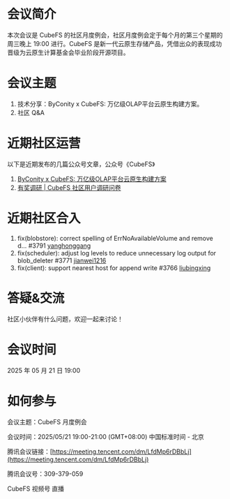 # 会议简介

本次会议是 CubeFS 的社区月度例会，社区月度例会定于每个月的第三个星期的周三晚上 19:00 进行。CubeFS 是新一代云原生存储产品，凭借出众的表现成功晋级为云原生计算基金会毕业阶段开源项目。

# 会议主题

1. 技术分享：ByConity x CubeFS: 万亿级OLAP平台云原生构建方案。
2. 社区 Q&A
# 近期社区运营

以下是近期发布的几篇公众号文章，公众号《CubeFS》

1. [ByConity x CubeFS: 万亿级OLAP平台云原生构建方案](https://mp.weixin.qq.com/s/bxW9k-M69xm1K6nc1Bx40g)
2. [有奖调研 | CubeFS 社区用户调研问卷](https://mp.weixin.qq.com/s/fYK43g_nGPRIwVE60KgyDw)
# 近期社区合入

1. fix(blobstore): correct spelling of ErrNoAvailableVolume and remove d… #3791 [yanghonggang](https://github.com/yanghonggang)
2. fix(scheduler): adjust log levels to reduce unnecessary log output for blob_deleter #3771 [jianwei1216](https://github.com/jianwei1216) 
3. fix(client): support nearest host for append write #3766 [liubingxing](https://github.com/liubingxing) 

# 答疑&交流

社区小伙伴有什么问题，欢迎一起来讨论！

# 会议时间

2025 年 05 月 21 日 19:00

# 如何参与

会议主题：CubeFS 月度例会

会议时间：2025/05/21 19:00-21:00 (GMT+08:00) 中国标准时间 - 北京

腾讯会议链接：[https://meeting.tencent.com/dm/LfdMp6rDBbLj](https://meeting.tencent.com/dm/LfdMp6rDBbLj)

腾讯会议号：309-379-059

CubeFS 视频号 直播


